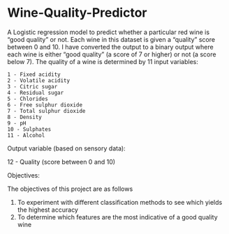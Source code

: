 # Wine-Quality-Predictor
A Logistic regression model to predict whether a particular red wine is “good quality” or not. Each wine in this dataset is given a “quality” score between 0 and 10. I have converted the output to a binary output where each wine is either “good quality” (a score of 7 or higher) or not (a score below 7). The quality of a wine is determined by 11 input variables:

    1 - Fixed acidity
    2 - Volatile acidity
    3 - Citric sugar
    4 - Residual sugar
    5 - Chlorides
    6 - Free sulphur dioxide
    7 - Total sulphur dioxide
    8 - Density
    9 - pH
    10 - Sulphates
    11 - Alcohol

Output variable (based on sensory data):

12 - Quality (score between 0 and 10)

Objectives:

The objectives of this project are as follows

1. To experiment with different classification methods to see which yields the highest accuracy
2. To determine which features are the most indicative of a good quality wine
